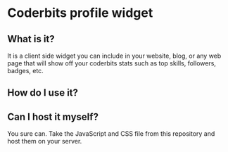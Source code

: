 Coderbits profile widget
========================

What is it?
-----------

It is a client side widget you can include in your website, 
blog, or any web page that will show off your coderbits stats 
such as top skills, followers, badges, etc.


How do I use it?
----------------

<!-- Place the following in the HEAD section of your page -->
 
<link href="https://coderbits.com/content/css/jquery.coderbits.css" media="all" rel="stylesheet" type="text/css">
<script src="https://coderbits.com/scripts/jquery.coderbits.js"></script>
 
<!-- Place the following in the page where you want the widget to render and set your username -->
<section id="coderbits" data-coderbits-username="<your username>"></section>


Can I host it myself?
---------------------

You sure can. Take the JavaScript and CSS file from this repository and host them
on your server.
